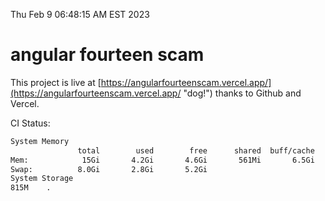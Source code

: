 Thu Feb  9 06:48:15 AM EST 2023

# angular fourteen scam


This project is live at [https://angularfourteenscam.vercel.app/](https://angularfourteenscam.vercel.app/ "dog!") thanks to Github and Vercel.

CI Status: 

```bash
System Memory
               total        used        free      shared  buff/cache   available
Mem:            15Gi       4.2Gi       4.6Gi       561Mi       6.5Gi        10Gi
Swap:          8.0Gi       2.8Gi       5.2Gi
System Storage
815M	.
